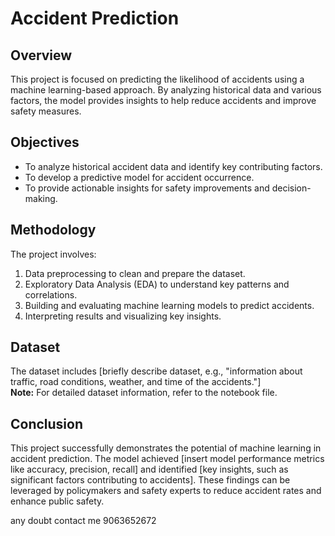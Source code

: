 # Accident Prediction

## Overview
This project is focused on predicting the likelihood of accidents using a machine learning-based approach. By analyzing historical data and various factors, the model provides insights to help reduce accidents and improve safety measures.

## Objectives
- To analyze historical accident data and identify key contributing factors.
- To develop a predictive model for accident occurrence.
- To provide actionable insights for safety improvements and decision-making.

## Methodology
The project involves:
1. Data preprocessing to clean and prepare the dataset.
2. Exploratory Data Analysis (EDA) to understand key patterns and correlations.
3. Building and evaluating machine learning models to predict accidents.
4. Interpreting results and visualizing key insights.

## Dataset
The dataset includes [briefly describe dataset, e.g., "information about traffic, road conditions, weather, and time of the accidents."]  
**Note:** For detailed dataset information, refer to the notebook file.

## Conclusion
This project successfully demonstrates the potential of machine learning in accident prediction. The model achieved [insert model performance metrics like accuracy, precision, recall] and identified [key insights, such as significant factors contributing to accidents]. These findings can be leveraged by policymakers and safety experts to reduce accident rates and enhance public safety.

 any doubt contact me 9063652672
